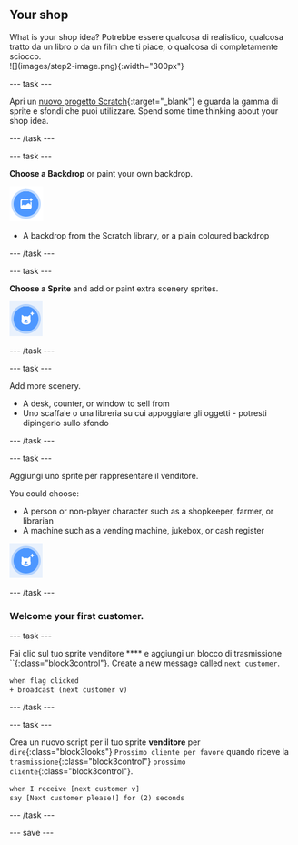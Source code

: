 ## Your shop

<div style="display: flex; flex-wrap: wrap">
<div style="flex-basis: 200px; flex-grow: 1; margin-right: 15px;">
What is your shop idea? Potrebbe essere qualcosa di realistico, qualcosa tratto da un libro o da un film che ti piace, o qualcosa di completamente sciocco.
</div>
<div>
![](images/step2-image.png){:width="300px"}
</div>
</div>

--- task ---

Apri un [nuovo progetto Scratch](http://rpf.io/scratch-new){:target="_blank"} e guarda la gamma di sprite e sfondi che puoi utilizzare. Spend some time thinking about your shop idea.

--- /task ---

--- task ---

**Choose a Backdrop** or paint your own backdrop.

![](images/choose-backdrop-icon.png)

+ A backdrop from the Scratch library, or a plain coloured backdrop

--- /task ---

--- task ---

**Choose a Sprite** and add or paint extra scenery sprites.

![](images/choose-sprite-icon.png)

--- /task ---

--- task ---

Add more scenery.
+ A desk, counter, or window to sell from
+ Uno scaffale o una libreria su cui appoggiare gli oggetti - potresti dipingerlo sullo sfondo

--- /task ---

--- task ---

Aggiungi uno sprite per rappresentare il venditore.

You could choose:
+ A person or non-player character such as a shopkeeper, farmer, or librarian
+ A machine such as a vending machine, jukebox, or cash register

![](images/choose-sprite-icon.png)

--- /task ---

### Welcome your first customer.

--- task ---

Fai clic sul tuo sprite venditore **** e aggiungi un blocco di trasmissione ``{:class="block3control"}. Create a new message called `next customer`.

```blocks3
when flag clicked
+ broadcast (next customer v)
```

--- /task ---

--- task ---

Crea un nuovo script per il tuo sprite **venditore** per `dire`{:class="block3looks"} `Prossimo cliente per favore` quando riceve la `trasmissione`{:class="block3control"} `prossimo cliente`{:class="block3control"}.

```blocks3
when I receive [next customer v] 
say [Next customer please!] for (2) seconds
```

--- /task ---

--- save ---
